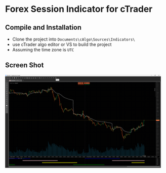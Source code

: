 # Forex Session Indicator for cTrader

## Compile and Installation
- Clone the project into `Documents\cAlgo\Sources\Indicators\`
- use cTrader algo editor  or VS to build the project
- Assuming the time zone is `UTC`

## Screen Shot
![Screen Shoot](./ScreenShot.png?raw=true "Screen Shoot")